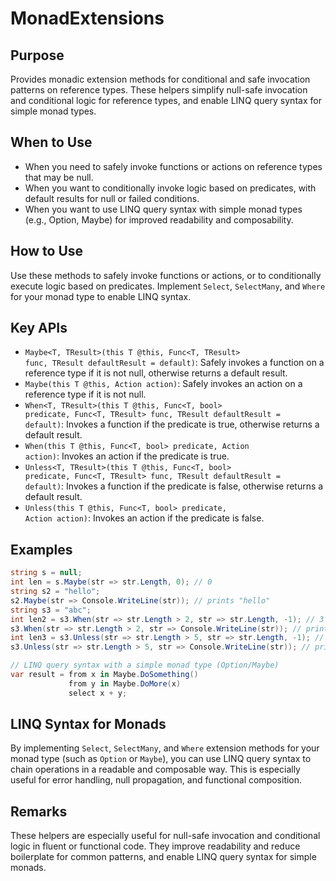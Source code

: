 # MonadExtensions

## Purpose
Provides monadic extension methods for conditional and safe invocation patterns on reference types. These helpers simplify null-safe invocation and conditional logic for reference types, and enable LINQ query syntax for simple monad types.

## When to Use
- When you need to safely invoke functions or actions on reference types that may be null.
- When you want to conditionally invoke logic based on predicates, with default results for null or failed conditions.
- When you want to use LINQ query syntax with simple monad types (e.g., Option, Maybe) for improved readability and composability.

## How to Use
Use these methods to safely invoke functions or actions, or to conditionally execute logic based on predicates. Implement <code>Select</code>, <code>SelectMany</code>, and <code>Where</code> for your monad type to enable LINQ syntax.

## Key APIs
- <code>Maybe<T, TResult>(this T @this, Func<T, TResult> func, TResult defaultResult = default)</code>: Safely invokes a function on a reference type if it is not null, otherwise returns a default result.
- <code>Maybe<T>(this T @this, Action<T> action)</code>: Safely invokes an action on a reference type if it is not null.
- <code>When<T, TResult>(this T @this, Func<T, bool> predicate, Func<T, TResult> func, TResult defaultResult = default)</code>: Invokes a function if the predicate is true, otherwise returns a default result.
- <code>When<T>(this T @this, Func<T, bool> predicate, Action<T> action)</code>: Invokes an action if the predicate is true.
- <code>Unless<T, TResult>(this T @this, Func<T, bool> predicate, Func<T, TResult> func, TResult defaultResult = default)</code>: Invokes a function if the predicate is false, otherwise returns a default result.
- <code>Unless<T>(this T @this, Func<T, bool> predicate, Action<T> action)</code>: Invokes an action if the predicate is false.

## Examples
```csharp
string s = null;
int len = s.Maybe(str => str.Length, 0); // 0
string s2 = "hello";
s2.Maybe(str => Console.WriteLine(str)); // prints "hello"
string s3 = "abc";
int len2 = s3.When(str => str.Length > 2, str => str.Length, -1); // 3
s3.When(str => str.Length > 2, str => Console.WriteLine(str)); // prints "abc"
int len3 = s3.Unless(str => str.Length > 5, str => str.Length, -1); // 3
s3.Unless(str => str.Length > 5, str => Console.WriteLine(str)); // prints "abc"

// LINQ query syntax with a simple monad type (Option/Maybe)
var result = from x in Maybe.DoSomething()
             from y in Maybe.DoMore(x)
             select x + y;
```

## LINQ Syntax for Monads
By implementing <code>Select</code>, <code>SelectMany</code>, and <code>Where</code> extension methods for your monad type (such as <code>Option</code> or <code>Maybe</code>), you can use LINQ query syntax to chain operations in a readable and composable way. This is especially useful for error handling, null propagation, and functional composition.

## Remarks
These helpers are especially useful for null-safe invocation and conditional logic in fluent or functional code. They improve readability and reduce boilerplate for common patterns, and enable LINQ query syntax for simple monads.
